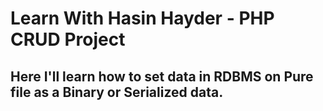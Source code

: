 # Learn With Hasin Hayder - PHP CRUD Project

## Here I'll learn how to set data in RDBMS on Pure file as a Binary or Serialized data. 

## 